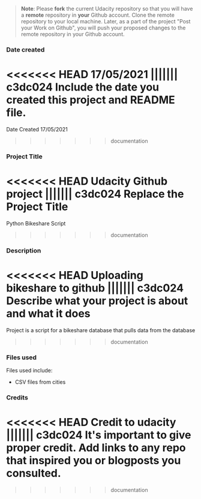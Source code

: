 >**Note**: Please **fork** the current Udacity repository so that you will have a **remote** repository in **your** Github account. Clone the remote repository to your local machine. Later, as a part of the project "Post your Work on Github", you will push your proposed changes to the remote repository in your Github account.

### Date created
<<<<<<< HEAD
17/05/2021
||||||| c3dc024
Include the date you created this project and README file.
=======
Date Created 17/05/2021
>>>>>>> documentation

### Project Title
<<<<<<< HEAD
Udacity Github project
||||||| c3dc024
Replace the Project Title
=======
Python Bikeshare Script
>>>>>>> documentation

### Description
<<<<<<< HEAD
Uploading bikeshare to github
||||||| c3dc024
Describe what your project is about and what it does
=======
Project is a script for a bikeshare database that pulls data from the database
>>>>>>> documentation

### Files used
Files used include:
- CSV files from cities

### Credits
<<<<<<< HEAD
Credit to udacity
||||||| c3dc024
It's important to give proper credit. Add links to any repo that inspired you or blogposts you consulted.
=======

>>>>>>> documentation


